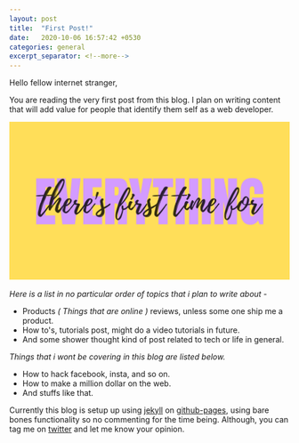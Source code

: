 ```yaml
---
layout: post
title:  "First Post!"
date:   2020-10-06 16:57:42 +0530
categories: general
excerpt_separator: <!--more-->
---
```

Hello fellow internet stranger,

You are reading the very first post from this blog.
I plan on writing content that will add value for people that identify them self as a web developer.

![First Post! by - Dvlpr.in](/assets/post-img/first-time.png "there's first time for everything")

*Here is a list in no particular order of topics that i plan to write about -*

+ Products *( Things that are online )* reviews, unless some one ship me a product.
+ How to's, tutorials post, might do a video tutorials in future.
+ And some shower thought kind of post related to tech or life in general.

*Things that i wont be covering in this blog are listed below.*

+ How to hack facebook, insta, and so on.
+ How to make a million dollar on the web.
+ And stuffs like that.


Currently this blog is setup up using [jekyll][jekyll-link] on [github-pages][githubpage-link], using bare bones functionality so no commenting for the time being.
Although, you can tag me on [twitter][twitter-link] and let me know your opinion.

[jekyll-link]: https://jekyllrb.com/
[githubpage-link]: https://pages.github.com/
[twitter-link]: https://twitter.com/dvlprkrishna
